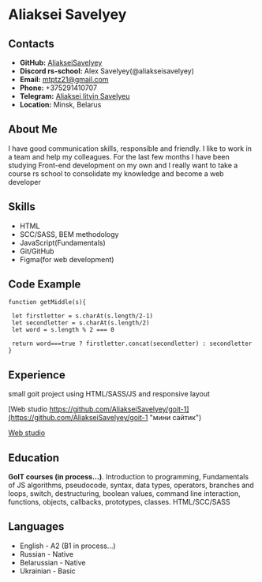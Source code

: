 # Aliaksei Savelyey

## Contacts
* **GitHub:** [AliakseiSavelyey](https://github.com/AliakseiSavelyey "GitHub")
* **Discord rs-school:** Alex Savelyey(@aliakseisavelyey) 
* **Email:** mtptz21@gmail.com
* **Phone:** +375291410707
* **Telegram:** [Aliaksei litvin Savelyeu](https://t.me/Gidden "телеграмм")
* **Location:** Minsk, Belarus

## About Me
I have good communication skills, responsible and friendly. I like to work in a team and help my colleagues.
For the last few months I have been studying Front-end development on my own and I really want to take a course rs school to consolidate my knowledge and become a web developer

## Skills
* HTML
* SCC/SASS, BEM methodology 
* JavaScript(Fundamentals)
* Git/GitHub
* Figma(for web development)

## Code Example
```
function getMiddle(s){

 let firstletter = s.charAt(s.length/2-1)
 let secondletter = s.charAt(s.length/2)
 let word = s.length % 2 === 0
 
 return word===true ? firstletter.concat(secondletter) : secondletter
}
```
## Experience
small goit project using HTML/SASS/JS and responsive layout

[Web studio https://github.com/AliakseiSavelyey/goit-1](https://github.com/AliakseiSavelyey/goit-1 "мини сайтик")

[Web studio](https://aliakseisavelyey.github.io/goit-1/ "мини сайтик")

## Education
**GoIT courses (in process...)**. Introduction to programming, Fundamentals of JS algorithms, pseudocode, syntax, data types, operators, branches and loops, switch, destructuring, boolean values, command line interaction, functions, objects, callbacks, prototypes, classes. HTML/SCC/SASS

## Languages
* English - A2 (B1 in process…)
* Russian - Native
* Belarussian - Native
* Ukrainian - Basic
